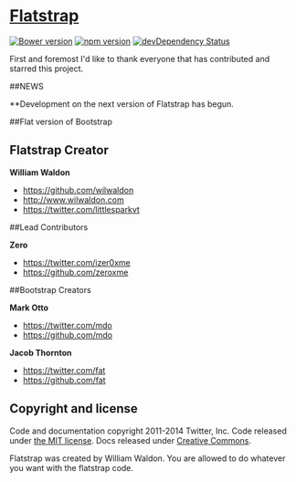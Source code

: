 # [Flatstrap](http://zerox.me/projects/flatstrap)
[![Bower version](https://badge.fury.io/bo/flatstrap.svg)](http://badge.fury.io/bo/flatstrap)
[![npm version](https://badge.fury.io/js/flatstrap.svg)](http://badge.fury.io/js/flatstrap)
[![devDependency Status](https://david-dm.org/twbs/bootstrap/dev-status.svg)](https://david-dm.org/littlesparkvt/flatstrap#info=devDependencies)

First and foremost I'd like to thank everyone that has contributed and starred this project.

##NEWS

**Development on the next version of Flatstrap has begun.


##Flat version of Bootstrap


## Flatstrap Creator

**William Waldon**

- <https://github.com/wilwaldon>
- <http://www.wilwaldon.com>
- <https://twitter.com/littlesparkvt>

##Lead Contributors

**Zero**

- <https://twitter.com/izer0xme>
- <https://github.com/zeroxme>

##Bootstrap Creators

**Mark Otto**

- <https://twitter.com/mdo>
- <https://github.com/mdo>

**Jacob Thornton**

- <https://twitter.com/fat>
- <https://github.com/fat>

## Copyright and license

Code and documentation copyright 2011-2014 Twitter, Inc. Code released under [the MIT license](LICENSE). Docs released under [Creative Commons](docs/LICENSE).

Flatstrap was created by William Waldon. You are allowed to do whatever you want with the flatstrap code.
